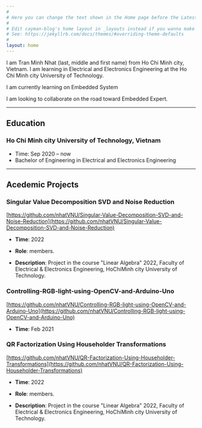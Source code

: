 ```yaml
---
#
# Here you can change the text shown in the Home page before the Latest Posts section.
#
# Edit cayman-blog's home layout in _layouts instead if you wanna make some changes
# See: https://jekyllrb.com/docs/themes/#overriding-theme-defaults
#
layout: home
---
```

<!---
<p align="center">
  <img src="https://www.dropbox.com/s/raw/ynarrqjt5c9heqq/ThuyNC1.jpg" width="250" alt="accessibility text">
</p>
-->


I am Tran Minh Nhat (last, middle and first name) from Ho Chi Minh city, Vietnam. I am learning in Electrical and Electronics Engineering at the Ho Chi Minh city University of Technology.

I am currently learning on Embedded System

I am looking to collaborate on the road toward Embedded Expert.

------
## Education


### Ho Chi Minh city University of Technology, Vietnam
* Time: Sep 2020 – now
* Bachelor of Engineering in Electrical and Electronics Engineering


------

## Acedemic Projects

### Singular Value Decomposition SVD and Noise Reduction 
[https://github.com/nhatVNU/Singular-Value-Decomposition-SVD-and-Noise-Reduction](https://github.com/nhatVNU/Singular-Value-Decomposition-SVD-and-Noise-Reduction)
* **Time**: 2022

* **Role**: members.

* **Description**: 
Project in the course "Linear Algebra" 2022, Faculty of Electrical & Electronics Engineering, HoChiMinh city University of Technology.


### Controlling-RGB-light-using-OpenCV-and-Arduino-Uno
[https://github.com/nhatVNU/Controlling-RGB-light-using-OpenCV-and-Arduino-Uno](https://github.com/nhatVNU/Controlling-RGB-light-using-OpenCV-and-Arduino-Uno)
* **Time**: Feb 2021

### QR Factorization Using Householder Transformations
[https://github.com/nhatVNU/QR-Factorization-Using-Householder-Transformations](https://github.com/nhatVNU/QR-Factorization-Using-Householder-Transformations)
* **Time**: 2022

* **Role**: members.

* **Description**: 
Project in the course "Linear Algebra" 2022, Faculty of Electrical & Electronics Engineering, HoChiMinh city University of Technology.



